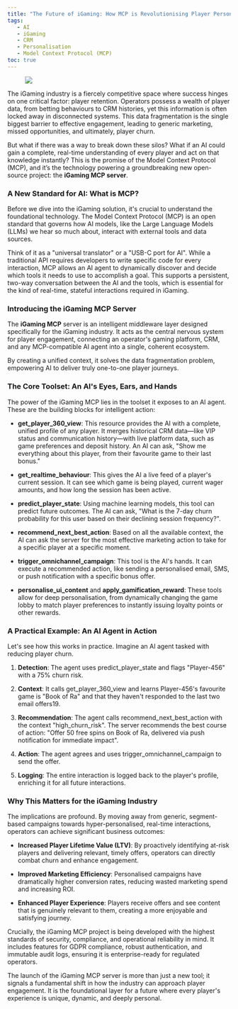 ```yaml
---
title: "The Future of iGaming: How MCP is Revolutionising Player Personalisation"
tags:
   - AI
   - iGaming  
   - CRM  
   - Personalisation  
   - Model Context Protocol (MCP)   
toc: true
---
```


<figure>
	<a href=""><img src="https://i.imgur.com/igju99X.jpeg"></a>
</figure>

The iGaming industry is a fiercely competitive space where success hinges on one critical factor: player retention. Operators possess a wealth of player data, from betting behaviours to CRM histories, yet this information is often locked away in disconnected systems. This data fragmentation is the single biggest barrier to effective engagement, leading to generic marketing, missed opportunities, and ultimately, player churn.

But what if there was a way to break down these silos? What if an AI could gain a complete, real-time understanding of every player and act on that knowledge instantly? This is the promise of the Model Context Protocol (MCP), and it’s the technology powering a groundbreaking new open-source project: the **iGaming MCP server**.

### A New Standard for AI: What is MCP?

Before we dive into the iGaming solution, it's crucial to understand the foundational technology. The Model Context Protocol (MCP) is an open standard that governs how AI models, like the Large Language Models (LLMs) we hear so much about, interact with external tools and data sources.

Think of it as a "universal translator" or a "USB-C port for AI". While a traditional API requires developers to write specific code for every interaction, MCP allows an AI agent to dynamically discover and decide which tools it needs to use to accomplish a goal. This supports a persistent, two-way conversation between the AI and the tools, which is essential for the kind of real-time, stateful interactions required in iGaming.

### Introducing the iGaming MCP Server

The **iGaming MCP** server is an intelligent middleware layer designed specifically for the iGaming industry. It acts as the central nervous system for player engagement, connecting an operator's gaming platform, CRM, and any MCP-compatible AI agent into a single, coherent ecosystem.

By creating a unified context, it solves the data fragmentation problem, empowering AI to deliver truly one-to-one player journeys.

### The Core Toolset: An AI's Eyes, Ears, and Hands

The power of the iGaming MCP lies in the toolset it exposes to an AI agent. These are the building blocks for intelligent action:

* **get\_player\_360\_view**: This resource provides the AI with a complete, unified profile of any player. It merges historical CRM data—like VIP status and communication history—with live platform data, such as game preferences and deposit history. An AI can ask, "Show me everything about this player, from their favourite game to their last bonus."

* **get\_realtime\_behaviour**: This gives the AI a live feed of a player's current session. It can see which game is being played, current wager amounts, and how long the session has been active.

* **predict\_player\_state**: Using machine learning models, this tool can predict future outcomes. The AI can ask, "What is the 7-day churn probability for this user based on their declining session frequency?".

* **recommend\_next\_best\_action**: Based on all the available context, the AI can ask the server for the most effective marketing action to take for a specific player at a specific moment.

* **trigger\_omnichannel\_campaign**: This tool is the AI's hands. It can execute a recommended action, like sending a personalised email, SMS, or push notification with a specific bonus offer.

* **personalise\_ui\_content** and **apply\_gamification\_reward**: These tools allow for deep personalisation, from dynamically changing the game lobby to match player preferences to instantly issuing loyalty points or other rewards.

### **A Practical Example: An AI Agent in Action**

Let's see how this works in practice. Imagine an AI agent tasked with reducing player churn.

1. **Detection**: The agent uses predict\_player\_state and flags "Player-456" with a 75% churn risk.

2. **Context**: It calls get\_player\_360\_view and learns Player-456's favourite game is "Book of Ra" and that they haven't responded to the last two email offers19.

3. **Recommendation**: The agent calls recommend\_next\_best\_action with the context "high\_churn\_risk". The server recommends the best course of action: "Offer 50 free spins on Book of Ra, delivered via push notification for immediate impact".

4. **Action**: The agent agrees and uses trigger\_omnichannel\_campaign to send the offer.

5. **Logging**: The entire interaction is logged back to the player's profile, enriching it for all future interactions.

### Why This Matters for the iGaming Industry

The implications are profound. By moving away from generic, segment-based campaigns towards hyper-personalised, real-time interactions, operators can achieve significant business outcomes:

* **Increased Player Lifetime Value (LTV)**: By proactively identifying at-risk players and delivering relevant, timely offers, operators can directly combat churn and enhance engagement.

* **Improved Marketing Efficiency**: Personalised campaigns have dramatically higher conversion rates, reducing wasted marketing spend and increasing ROI.

* **Enhanced Player Experience**: Players receive offers and see content that is genuinely relevant to them, creating a more enjoyable and satisfying journey.

Crucially, the iGaming MCP project is being developed with the highest standards of security, compliance, and operational reliability in mind. It includes features for GDPR compliance, robust authentication, and immutable audit logs, ensuring it is enterprise-ready for regulated operators.

The launch of the iGaming MCP server is more than just a new tool; it signals a fundamental shift in how the industry can approach player engagement. It is the foundational layer for a future where every player's experience is unique, dynamic, and deeply personal.

